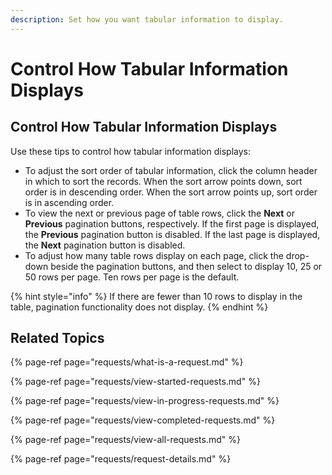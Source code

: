 ```yaml
---
description: Set how you want tabular information to display.
---
```


# Control How Tabular Information Displays

## Control How Tabular Information Displays

Use these tips to control how tabular information displays:

* To adjust the sort order of tabular information, click the column header in which to sort the records. When the sort arrow points down, sort order is in descending order. When the sort arrow points up, sort order is in ascending order.
* To view the next or previous page of table rows, click the **Next** or **Previous** pagination buttons, respectively. If the first page is displayed, the **Previous** pagination button is disabled. If the last page is displayed, the **Next** pagination button is disabled.
* To adjust how many table rows display on each page, click the drop-down beside the pagination buttons, and then select to display 10, 25 or 50 rows per page. Ten rows per page is the default.

{% hint style="info" %}
If there are fewer than 10 rows to display in the table, pagination functionality does not display.
{% endhint %}

## Related Topics

{% page-ref page="requests/what-is-a-request.md" %}

{% page-ref page="requests/view-started-requests.md" %}

{% page-ref page="requests/view-in-progress-requests.md" %}

{% page-ref page="requests/view-completed-requests.md" %}

{% page-ref page="requests/view-all-requests.md" %}

{% page-ref page="requests/request-details.md" %}

